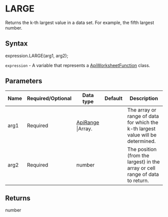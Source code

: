 # LARGE

Returns the k-th largest value in a data set. For example, the fifth largest number.

## Syntax

expression.LARGE(arg1, arg2);

`expression` - A variable that represents a [ApiWorksheetFunction](../ApiWorksheetFunction.md) class.

## Parameters

| **Name** | **Required/Optional** | **Data type** | **Default** | **Description** |
| ------------- | ------------- | ------------- | ------------- | ------------- |
| arg1 | Required | [ApiRange](../../ApiRange/ApiRange.md) &#124;Array.<number> |  | The array or range of data for which the k-th largest value will be determined. |
| arg2 | Required | number |  | The position (from the largest) in the array or cell range of data to return. |

## Returns

number
